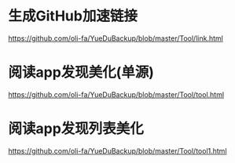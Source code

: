 # 生成GitHub加速链接

https://github.com/oli-fa/YueDuBackup/blob/master/Tool/link.html

# 阅读app发现美化(单源)

https://github.com/oli-fa/YueDuBackup/blob/master/Tool/tool.html

# 阅读app发现列表美化

https://github.com/oli-fa/YueDuBackup/blob/master/Tool/tool1.html